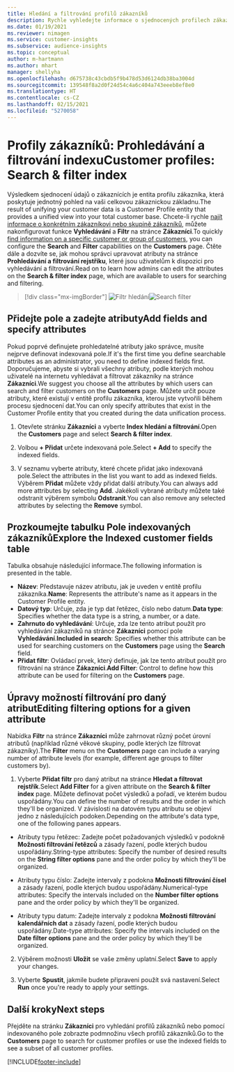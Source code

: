 ```yaml
---
title: Hledání a filtrování profilů zákazníků
description: Rychle vyhledejte informace o sjednocených profilech zákazníků a filtrujte zadané atributy.
ms.date: 01/19/2021
ms.reviewer: nimagen
ms.service: customer-insights
ms.subservice: audience-insights
ms.topic: conceptual
author: m-hartmann
ms.author: mhart
manager: shellyha
ms.openlocfilehash: d675738c43cbdb5f9b478d53d6124db38ba3004d
ms.sourcegitcommit: 139548f8a2d0f24d54c4a6c404a743eeeb8ef8e0
ms.translationtype: HT
ms.contentlocale: cs-CZ
ms.lasthandoff: 02/15/2021
ms.locfileid: "5270058"
---
```

# <a name="customer-profiles-search--filter-index"></a><span data-ttu-id="64c30-103">Profily zákazníků: Prohledávání a filtrování indexu</span><span class="sxs-lookup"><span data-stu-id="64c30-103">Customer profiles: Search & filter index</span></span>

<span data-ttu-id="64c30-104">Výsledkem sjednocení údajů o zákaznících je entita profilu zákazníka, která poskytuje jednotný pohled na vaši celkovou zákaznickou základnu.</span><span class="sxs-lookup"><span data-stu-id="64c30-104">The result of unifying your customer data is a Customer Profile entity that provides a unified view into your total customer base.</span></span> <span data-ttu-id="64c30-105">Chcete-li rychle [najít informace o konkrétním zákazníkovi nebo skupině zákazníků](customer-profiles.md), můžete nakonfigurovat funkce **Vyhledávání** a **Filtr** na stránce **Zákazníci**.</span><span class="sxs-lookup"><span data-stu-id="64c30-105">To quickly [find information on a specific customer or group of customers](customer-profiles.md), you can configure the **Search** and **Filter** capabilities on the **Customers** page.</span></span> <span data-ttu-id="64c30-106">Čtěte dále a dozvíte se, jak mohou správci upravovat atributy na stránce **Prohledávání a filtrování rejstříku**, které jsou uživatelům k dispozici pro vyhledávání a filtrování.</span><span class="sxs-lookup"><span data-stu-id="64c30-106">Read on to learn how admins can edit the attributes on the **Search & filter index** page, which are available to users for searching and filtering.</span></span>

> [!div class="mx-imgBorder"]
> <span data-ttu-id="64c30-107">![Filtr hledání](media/search-filter.png "Filtr hledání")</span><span class="sxs-lookup"><span data-stu-id="64c30-107">![Search filter](media/search-filter.png "Search filter")</span></span>

## <a name="add-fields-and-specify-attributes"></a><span data-ttu-id="64c30-108">Přidejte pole a zadejte atributy</span><span class="sxs-lookup"><span data-stu-id="64c30-108">Add fields and specify attributes</span></span>

<span data-ttu-id="64c30-109">Pokud poprvé definujete prohledatelné atributy jako správce, musíte nejprve definovat indexovaná pole.</span><span class="sxs-lookup"><span data-stu-id="64c30-109">If it's the first time you define searchable attributes as an administrator, you need to define indexed fields first.</span></span> <span data-ttu-id="64c30-110">Doporučujeme, abyste si vybrali všechny atributy, podle kterých mohou uživatelé na internetu vyhledávat a filtrovat zákazníky na stránce **Zákazníci**.</span><span class="sxs-lookup"><span data-stu-id="64c30-110">We suggest you choose all the attributes by which users can search and filter customers on the **Customers** page.</span></span> <span data-ttu-id="64c30-111">Můžete určit pouze atributy, které existují v entitě profilu zákazníka, kterou jste vytvořili během procesu sjednocení dat.</span><span class="sxs-lookup"><span data-stu-id="64c30-111">You can only specify attributes that exist in the Customer Profile entity that you created during the data unification process.</span></span>

1. <span data-ttu-id="64c30-112">Otevřete stránku **Zákazníci** a vyberte **Index hledání a filtrování**.</span><span class="sxs-lookup"><span data-stu-id="64c30-112">Open the **Customers** page and select **Search & filter index**.</span></span>

2. <span data-ttu-id="64c30-113">Volbou **+ Přidat** určete indexovaná pole.</span><span class="sxs-lookup"><span data-stu-id="64c30-113">Select **+ Add** to specify the indexed fields.</span></span>

3. <span data-ttu-id="64c30-114">V seznamu vyberte atributy, které chcete přidat jako indexovaná pole.</span><span class="sxs-lookup"><span data-stu-id="64c30-114">Select the attributes in the list you want to add as indexed fields.</span></span> <span data-ttu-id="64c30-115">Výběrem **Přidat** můžete vždy přidat další atributy.</span><span class="sxs-lookup"><span data-stu-id="64c30-115">You can always add more attributes by selecting **Add**.</span></span> <span data-ttu-id="64c30-116">Jakékoli vybrané atributy můžete také odstranit výběrem symbolu **Odstranit**.</span><span class="sxs-lookup"><span data-stu-id="64c30-116">You can also remove any selected attributes by selecting the **Remove** symbol.</span></span>

## <a name="explore-the-indexed-customer-fields-table"></a><span data-ttu-id="64c30-117">Prozkoumejte tabulku Pole indexovaných zákazníků</span><span class="sxs-lookup"><span data-stu-id="64c30-117">Explore the Indexed customer fields table</span></span>

<span data-ttu-id="64c30-118">Tabulka obsahuje následující informace.</span><span class="sxs-lookup"><span data-stu-id="64c30-118">The following information is presented in the table.</span></span>

- <span data-ttu-id="64c30-119">**Název**: Představuje název atributu, jak je uveden v entitě profilu zákazníka.</span><span class="sxs-lookup"><span data-stu-id="64c30-119">**Name**: Represents the attribute's name as it appears in the Customer Profile entity.</span></span>
- <span data-ttu-id="64c30-120">**Datový typ**: Určuje, zda je typ dat řetězec, číslo nebo datum.</span><span class="sxs-lookup"><span data-stu-id="64c30-120">**Data type**: Specifies whether the data type is a string, a number, or a date.</span></span>
- <span data-ttu-id="64c30-121">**Zahrnuto do vyhledávání**: Určuje, zda lze tento atribut použít pro vyhledávání zákazníků na stránce **Zákazníci** pomocí pole **Vyhledávání**.</span><span class="sxs-lookup"><span data-stu-id="64c30-121">**Included in search**: Specifies whether this attribute can be used for searching customers on the **Customers** page using the **Search** field.</span></span>
- <span data-ttu-id="64c30-122">**Přidat filtr**: Ovládací prvek, který definuje, jak lze tento atribut použít pro filtrování na stránce **Zákazníci**.</span><span class="sxs-lookup"><span data-stu-id="64c30-122">**Add Filter**: Control to define how this attribute can be used for filtering on the **Customers** page.</span></span>

## <a name="editing-filtering-options-for-a-given-attribute"></a><span data-ttu-id="64c30-123">Úpravy možností filtrování pro daný atribut</span><span class="sxs-lookup"><span data-stu-id="64c30-123">Editing filtering options for a given attribute</span></span>

<span data-ttu-id="64c30-124">Nabídka **Filtr** na stránce **Zákazníci** může zahrnovat různý počet úrovní atributů (například různé věkové skupiny, podle kterých lze filtrovat zákazníky).</span><span class="sxs-lookup"><span data-stu-id="64c30-124">The **Filter** menu on the **Customers** page can include a varying number of attribute levels (for example, different age groups to filter customers by).</span></span>

1. <span data-ttu-id="64c30-125">Vyberte **Přidat filtr** pro daný atribut na stránce **Hledat a filtrovat rejstřík**.</span><span class="sxs-lookup"><span data-stu-id="64c30-125">Select **Add Filter** for a given attribute on the **Search & filter index** page.</span></span> <span data-ttu-id="64c30-126">Můžete definovat počet výsledků a pořadí, ve kterém budou uspořádány.</span><span class="sxs-lookup"><span data-stu-id="64c30-126">You can define the number of results and the order in which they'll be organized.</span></span> <span data-ttu-id="64c30-127">V závislosti na datovém typu atributu se objeví jedno z následujících podoken.</span><span class="sxs-lookup"><span data-stu-id="64c30-127">Depending on the attribute's data type, one of the following panes appears.</span></span>

- <span data-ttu-id="64c30-128">Atributy typu řetězec: Zadejte počet požadovaných výsledků v podokně **Možnosti filtrování řetězců** a zásady řazení, podle kterých budou uspořádány.</span><span class="sxs-lookup"><span data-stu-id="64c30-128">String-type attributes: Specify the number of desired results on the **String filter options** pane and the order policy by which they'll be organized.</span></span>

- <span data-ttu-id="64c30-129">Atributy typu číslo: Zadejte intervaly z podokna **Možnosti filtrování čísel** a zásady řazení, podle kterých budou uspořádány.</span><span class="sxs-lookup"><span data-stu-id="64c30-129">Numerical-type attributes: Specify the intervals included on the **Number filter options** pane and the order policy by which they'll be organized.</span></span>

- <span data-ttu-id="64c30-130">Atributy typu datum: Zadejte intervaly z podokna **Možnosti filtrování kalendářních dat** a zásady řazení, podle kterých budou uspořádány.</span><span class="sxs-lookup"><span data-stu-id="64c30-130">Date-type attributes:  Specify the intervals included on the **Date filter options** pane and the order policy by which they'll be organized.</span></span>

2. <span data-ttu-id="64c30-131">Výběrem možnosti **Uložit** se vaše změny uplatní.</span><span class="sxs-lookup"><span data-stu-id="64c30-131">Select **Save** to apply your changes.</span></span>

3. <span data-ttu-id="64c30-132">Vyberte **Spustit**, jakmile budete připraveni použít svá nastavení.</span><span class="sxs-lookup"><span data-stu-id="64c30-132">Select **Run** once you're ready to apply your settings.</span></span>

## <a name="next-steps"></a><span data-ttu-id="64c30-133">Další kroky</span><span class="sxs-lookup"><span data-stu-id="64c30-133">Next steps</span></span>

<span data-ttu-id="64c30-134">Přejděte na stránku **Zákazníci** pro vyhledání profilů zákazníků nebo pomocí indexovaného pole zobrazte podmnožinu všech profilů zákazníků.</span><span class="sxs-lookup"><span data-stu-id="64c30-134">Go to the **Customers** page to search for customer profiles or use the indexed fields to see a subset of all customer profiles.</span></span>


[!INCLUDE[footer-include](../includes/footer-banner.md)]